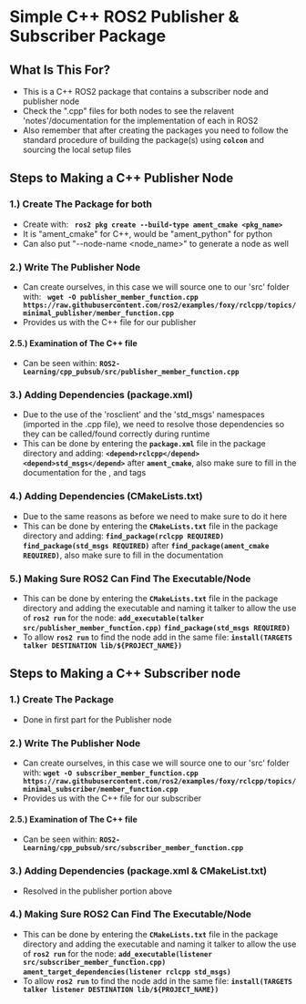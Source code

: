 
# **Simple C++ ROS2 Publisher & Subscriber Package**

## What Is This For?

- This is a C++ ROS2 package that contains a subscriber node and publisher node
- Check the ".cpp" files for both nodes to see the relavent 'notes'/documentation for the implementation of each in ROS2
- Also remember that after creating the packages you need to follow the standard procedure of building the package(s) using **`colcon`** and sourcing the local setup files

## Steps to Making a C++ Publisher Node

### **1.) Create The Package for both**
- Create with: **` ros2 pkg create --build-type ament_cmake <pkg_name>`**
- It is "ament_cmake" for C++, would be "ament_python" for python
- Can also put "--node-name <node_name>" to generate a node as well

### **2.) Write The Publisher Node**
- Can create ourselves, in this case we will source one to our 'src' folder with: **` wget -O publisher_member_function.cpp https://raw.githubusercontent.com/ros2/examples/foxy/rclcpp/topics/minimal_publisher/member_function.cpp`**
- Provides us with the C++ file for our publisher


#### **2.5.) Examination of The C++ file**
- Can be seen within: **`ROS2-Learning/cpp_pubsub/src/publisher_member_function.cpp`**


### **3.) Adding Dependencies (package.xml)**
- Due to the use of the 'rosclient' and the 'std_msgs' namespaces (imported in the .cpp file), we need to resolve those dependencies so they can be called/found correctly during runtime
- This can be done by entering the **`package.xml`** file in the package directory and adding:
**`<depend>rclcpp</depend>`**
**`<depend>std_msgs</depend>`**
  after **`ament_cmake`**, also make sure to fill in the documentation for the <description>, <maintainer> and <license> tags
  
### **4.) Adding Dependencies (CMakeLists.txt)**
- Due to the same reasons as before we need to make sure to do it here
- This can be done by entering the **`CMakeLists.txt`** file in the package directory and adding:
**`find_package(rclcpp REQUIRED)`**
**`find_package(std_msgs REQUIRED)`**
  after **`find_package(ament_cmake REQUIRED)`**, also make sure to fill in the documentation

### **5.) Making Sure ROS2 Can Find The Executable/Node**
- This can be done by entering the **`CMakeLists.txt`** file in the package directory and adding the executable and naming it talker to allow the use of **`ros2 run`** for the node:
**`add_executable(talker src/publisher_member_function.cpp)`**
**`find_package(std_msgs REQUIRED)`**
- To allow **`ros2 run`** to find the node add in the same file:
  **`install(TARGETS
  talker
  DESTINATION lib/${PROJECT_NAME}) `**

## Steps to Making a C++ Subscriber node

### **1.) Create The Package**
- Done in first part for the Publisher node

### **2.) Write The Publisher Node**
- Can create ourselves, in this case we will source one to our 'src' folder with: **`wget -O subscriber_member_function.cpp https://raw.githubusercontent.com/ros2/examples/foxy/rclcpp/topics/minimal_subscriber/member_function.cpp`**
- Provides us with the C++ file for our subscriber


#### **2.5.) Examination of The C++ file**
- Can be seen within: **`ROS2-Learning/cpp_pubsub/src/subscriber_member_function.cpp`**


### **3.) Adding Dependencies (package.xml & CMakeList.txt)**
-  Resolved in the publisher portion above

### **4.) Making Sure ROS2 Can Find The Executable/Node**
- This can be done by entering the **`CMakeLists.txt`** file in the package directory and adding the executable and naming it talker to allow the use of **`ros2 run`** for the node:
**`add_executable(listener src/subscriber_member_function.cpp)`**
**`ament_target_dependencies(listener rclcpp std_msgs)`**
- To allow **`ros2 run`** to find the node add in the same file:
  **`install(TARGETS
  talker
  listener
  DESTINATION lib/${PROJECT_NAME})`**
  
  
  

  
